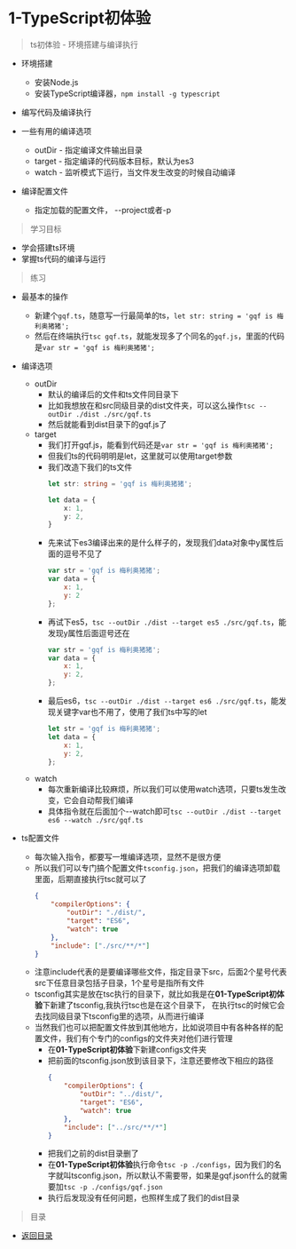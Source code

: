 # 1-TypeScript初体验

> ts初体验 - 环境搭建与编译执行

* 环境搭建

    * 安装Node.js
    * 安装TypeScript编译器，`npm install -g typescript`

* 编写代码及编译执行
* 一些有用的编译选项

    * outDir - 指定编译文件输出目录
    * target - 指定编译的代码版本目标，默认为es3
    * watch - 监听模式下运行，当文件发生改变的时候自动编译

* 编译配置文件

    * 指定加载的配置文件， --project或者-p        

> 学习目标

* 学会搭建ts环境
* 掌握ts代码的编译与运行

> 练习

* 最基本的操作
    * 新建个`gqf.ts`，随意写一行最简单的ts，`let str: string = 'gqf is 梅利奥猪猪';`  
    * 然后在终端执行`tsc gqf.ts`，就能发现多了个同名的`gqf.js`，里面的代码是`var str = 'gqf is 梅利奥猪猪';`
* 编译选项
    * outDir
        * 默认的编译后的文件和ts文件同目录下
        * 比如我想放在和src同级目录的dist文件夹，可以这么操作`tsc --outDir ./dist ./src/gqf.ts` 
        * 然后就能看到dist目录下的gqf.js了
    * target
        * 我们打开gqf.js，能看到代码还是`var str = 'gqf is 梅利奥猪猪';`
        * 但我们ts的代码明明是let，这里就可以使用target参数  
        * 我们改造下我们的ts文件
            ```typescript
            let str: string = 'gqf is 梅利奥猪猪';

            let data = {
                x: 1,
                y: 2,
            }
            ``` 
        * 先来试下es3编译出来的是什么样子的，发现我们data对象中y属性后面的逗号不见了  
            ```js
            var str = 'gqf is 梅利奥猪猪';
            var data = {
                x: 1,
                y: 2
            };
            ```     
        * 再试下es5，`tsc --outDir ./dist --target es5 ./src/gqf.ts`，能发现y属性后面逗号还在   
            ```js
            var str = 'gqf is 梅利奥猪猪';
            var data = {
                x: 1,
                y: 2,
            };
            ``` 
        * 最后es6，`tsc --outDir ./dist --target es6 ./src/gqf.ts`，能发现关键字var也不用了，使用了我们ts中写的let  
            ```js
            let str = 'gqf is 梅利奥猪猪';
            let data = {
                x: 1,
                y: 2,
            };
            ```  
    * watch
        * 每次重新编译比较麻烦，所以我们可以使用watch选项，只要ts发生改变，它会自动帮我们编译
        * 具体指令就在后面加个--watch即可`tsc --outDir ./dist --target es6 --watch ./src/gqf.ts` 

* ts配置文件
    * 每次输入指令，都要写一堆编译选项，显然不是很方便
    * 所以我们可以专门搞个配置文件`tsconfig.json`，把我们的编译选项卸载里面，后期直接执行tsc就可以了
        ```json
        {
            "compilerOptions": {
                "outDir": "./dist/",
                "target": "ES6",
                "watch": true
            },
            "include": ["./src/**/*"]
        }        
        ```
    * 注意include代表的是要编译哪些文件，指定目录下src，后面2个星号代表src下任意目录包括子目录，1个星号是指所有文件    
    * tsconfig其实是放在tsc执行的目录下，就比如我是在**01-TypeScript初体验**下新建了tsconfig,我执行tsc也是在这个目录下，
    在执行tsc的时候它会去找同级目录下tsconfig里的选项，从而进行编译
    * 当然我们也可以把配置文件放到其他地方，比如说项目中有各种各样的配置文件，我们有个专门的configs的文件夹对他们进行管理
        * 在**01-TypeScript初体验**下新建configs文件夹
        * 把前面的tsconfig.json放到该目录下，注意还要修改下相应的路径
            ```json
            {
                "compilerOptions": {
                    "outDir": "../dist/",
                    "target": "ES6",
                    "watch": true
                },
                "include": ["../src/**/*"]
            }            
            ```
        * 把我们之前的dist目录删了
        * 在**01-TypeScript初体验**执行命令`tsc -p ./configs`，因为我们的名字就叫tsconfig.json，所以默认不需要带，如果是gqf.json什么的就需要加`tsc -p ./configs/gqf.json` 
        * 执行后发现没有任何问题，也照样生成了我们的dist目录   


> 目录

* [返回目录](../../README.md)
